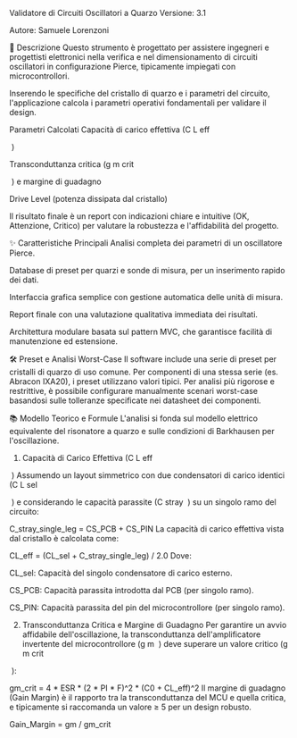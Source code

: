Validatore di Circuiti Oscillatori a Quarzo
Versione: 3.1

Autore: Samuele Lorenzoni

🎯 Descrizione
Questo strumento è progettato per assistere ingegneri e progettisti elettronici nella verifica e nel dimensionamento di circuiti oscillatori in configurazione Pierce, tipicamente impiegati con microcontrollori.

Inserendo le specifiche del cristallo di quarzo e i parametri del circuito, l'applicazione calcola i parametri operativi fondamentali per validare il design.

Parametri Calcolati
Capacità di carico effettiva (C 
L 
eff
​
 
​
 )

Transconduttanza critica (g 
m 
crit
​
 
​
 ) e margine di guadagno

Drive Level (potenza dissipata dal cristallo)

Il risultato finale è un report con indicazioni chiare e intuitive (OK, Attenzione, Critico) per valutare la robustezza e l'affidabilità del progetto.

✨ Caratteristiche Principali
Analisi completa dei parametri di un oscillatore Pierce.

Database di preset per quarzi e sonde di misura, per un inserimento rapido dei dati.

Interfaccia grafica semplice con gestione automatica delle unità di misura.

Report finale con una valutazione qualitativa immediata dei risultati.

Architettura modulare basata sul pattern MVC, che garantisce facilità di manutenzione ed estensione.

🛠️ Preset e Analisi Worst-Case
Il software include una serie di preset per cristalli di quarzo di uso comune. Per componenti di una stessa serie (es. Abracon IXA20), i preset utilizzano valori tipici. Per analisi più rigorose e restrittive, è possibile configurare manualmente scenari worst-case basandosi sulle tolleranze specificate nei datasheet dei componenti.

📚 Modello Teorico e Formule
L'analisi si fonda sul modello elettrico equivalente del risonatore a quarzo e sulle condizioni di Barkhausen per l'oscillazione.

1. Capacità di Carico Effettiva (C 
L 
eff
​
 
​
 )
Assumendo un layout simmetrico con due condensatori di carico identici (C 
L 
sel
​
 
​
 ) e considerando le capacità parassite (C 
stray
​
 ) su un singolo ramo del circuito:

C_stray_single_leg = CS_PCB + CS_PIN
La capacità di carico effettiva vista dal cristallo è calcolata come:

CL_eff = (CL_sel + C_stray_single_leg) / 2.0
Dove:

CL_sel: Capacità del singolo condensatore di carico esterno.

CS_PCB: Capacità parassita introdotta dal PCB (per singolo ramo).

CS_PIN: Capacità parassita del pin del microcontrollore (per singolo ramo).

2. Transconduttanza Critica e Margine di Guadagno
Per garantire un avvio affidabile dell'oscillazione, la transconduttanza dell'amplificatore invertente del microcontrollore (g 
m
​
 ) deve superare un valore critico (g 
m 
crit
​
 
​
 ):

gm_crit = 4 * ESR * (2 * PI * F)^2 * (C0 + CL_eff)^2
Il margine di guadagno (Gain Margin) è il rapporto tra la transconduttanza del MCU e quella critica, e tipicamente si raccomanda un valore ≥ 5 per un design robusto.

Gain_Margin = gm / gm_crit
